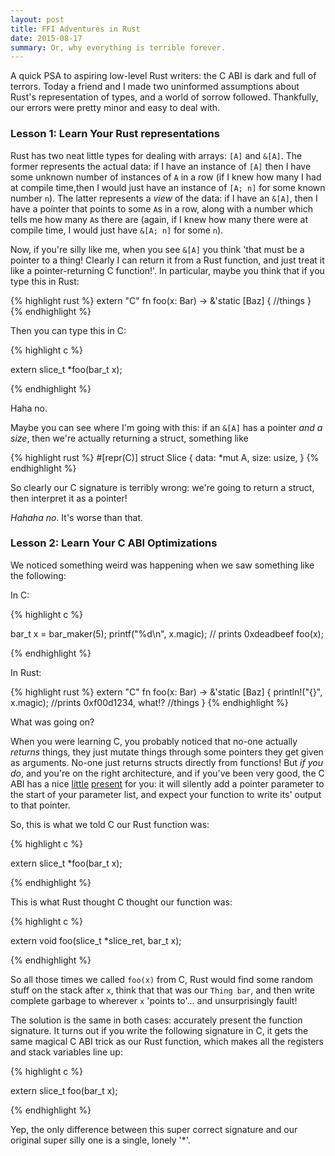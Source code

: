 ```yaml
---
layout: post
title: FFI Adventures in Rust
date: 2015-08-17
summary: Or, why everything is terrible forever.
---
```


A quick PSA to aspiring low-level Rust writers: the C ABI is dark and full of terrors. Today a friend and I made two uninformed assumptions about Rust's representation of types, and a world of sorrow followed. Thankfully, our errors were pretty minor and easy to deal with.

### Lesson 1: Learn Your Rust representations

Rust has two neat little types for dealing with arrays: `[A]` and `&[A]`. 
The former represents the actual data: if I have an instance of `[A]` then I have some unknown number of instances of `A` in a row 
(if I knew how many I had at compile time,then I would just have an instance of `[A; n]` for some known number `n`). 
The latter represents a _view_ of the data: if I have an `&[A]`, then I have a pointer that points to some `A`s in a row, along with a number which tells me how many `A`s there are
(again, if I knew how many there were at compile time, I would just have `&[A; n]` for some `n`).

Now, if you're silly like me, when you see `&[A]` you think 'that must be a pointer to a thing! Clearly I can return it from a Rust function, and just treat it like a pointer-returning C function!'.
In particular, maybe you think that if you type this in Rust:

{% highlight rust %}
extern "C" fn foo(x: Bar) -> &'static [Baz]
{
//things
}
{% endhighlight %}

Then you can type this in C:

{% highlight c %}

extern slice_t *foo(bar_t x);

{% endhighlight %}

Haha no.

Maybe you can see where I'm going with this: if an `&[A]` has a pointer _and a size_, then we're actually returning a struct, something like

{% highlight rust %}
#[repr(C)]
struct Slice<A> {
  data: *mut A, 
  size: usize,
}
{% endhighlight %}

So clearly our C signature is terribly wrong: we're going to return a struct, then interpret it as a pointer!

_Hahaha no_. It's worse than that.

### Lesson 2: Learn Your C ABI Optimizations

We noticed something weird was happening when we saw something like the following:

In C:

{% highlight c %}

bar_t x = bar_maker(5);
printf("%d\n", x.magic); // prints 0xdeadbeef
foo(x);

{% endhighlight %}

In Rust:

{% highlight rust %}
extern "C" fn foo(x: Bar) -> &'static [Baz]
{
  println!("{}", x.magic); //prints 0xf00d1234, what!?
  //things
}
{% endhighlight %}

What was going on?

When you were learning C, you probably noticed that no-one actually _returns_ things, they just mutate things through some pointers they get given as arguments.
No-one just returns structs directly from functions!
But _if you do_, and you're on the right architecture, and if you've been very good, the C ABI has a nice 
[little](https://en.wikipedia.org/wiki/Return_value_optimization) 
[present](http://stackoverflow.com/questions/8728790/why-doesnt-c-code-return-a-struct/8728932#8728932) for you: it will silently add a 
pointer parameter to the start of your parameter list, and expect your function to write its' output to that pointer.

So, this is what we told C our Rust function was:

{% highlight c %}

extern slice_t *foo(bar_t x);

{% endhighlight %}

This is what Rust thought C thought our function was:

{% highlight c %}

extern void foo(slice_t *slice_ret, bar_t x);

{% endhighlight %}

So all those times we called `foo(x)` from C, Rust would find some random stuff on the stack after `x`, think that that was our `Thing bar`, and then write complete garbage to wherever `x` 'points to'... and unsurprisingly fault!

The solution is the same in both cases: accurately present the function signature.
It turns out if you write the following signature in C, it gets the same magical C ABI trick as our Rust function, which makes all the registers and stack variables line up:

{% highlight c %}

extern slice_t foo(bar_t x);

{% endhighlight %}

Yep, the only difference between this super correct signature and our original  super silly one is a single, lonely '\*'.
